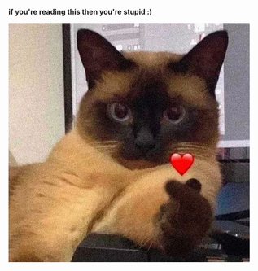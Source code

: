 **if you're reading this then you're stupid :)**

![](https://github.com/ggesm/hehe/blob/a43d2c4ebc1e3ff44ebaaaa6910b09ca8a2fa19d/catheart.jpg)
